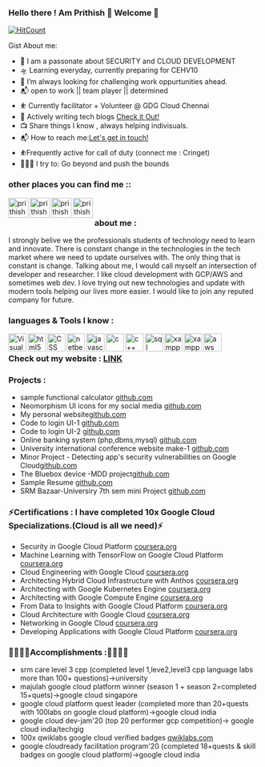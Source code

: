 ### Hello there ! Am Prithish 👋 Welcome 👋

[![HitCount](http://hits.dwyl.com/imprithwishghosh/imprithwishghosh.svg)](http://hits.dwyl.com/imprithwishghosh/imprithwishghosh)

Gist About me:

- 🎤 I am a passonate about SECURITY and CLOUD DEVELOPMENT
- 🛸 Learning everyday, currently preparing for CEHV10
- 🌋 I’m always looking for challenging work oppurtunities ahead.
- 📬 open to work || team player || determined
- ⛹️‍ Currently facilitator + Volunteer @ GDG Cloud Chennai
- 💬 Actively writing tech blogs [Check it Out!](https://medium.com/@prithishghosh)
- 📺 Share things I know , always helping indivisuals.
- 📬 How to reach me:<a href="mailto:prithishghosh619@gmail.com">Let's get in touch!</a>
- ⛹️‍Frequently active for call of duty (connect me : Cringet)
- 🧗🏾‍♀️ I try to: Go beyond and push the bounds 


### other places you can find me ::

<a href="https://discord.gg/incognito">
  <img align="left" alt="prithish's Discord Server" width="40px" src="https://cdn.jsdelivr.net/npm/simple-icons@v3/icons/discord.svg" />
</a>
<a href="https://www.linkedin.com/in/prithish-ghosh-097207163/">
  <img align="left" alt="prithish's Linkdein" width="40px" src="https://cdn.jsdelivr.net/npm/simple-icons@v3/icons/linkedin.svg" />
</a>
<a href="https://www.instagram.com/dafoxface">
  <img align="left" alt="prithish's Instagram" width="40px" src="https://cdn.jsdelivr.net/npm/simple-icons@v3/icons/instagram.svg" />
</a>

<a href="https://twitter.com/PrithishGhosh5">
  <img align="left" alt="prithish's Twitter"  width="40px" src="https://cdn.jsdelivr.net/npm/simple-icons@v3/icons/twitter.svg" />
</a>
<br/>

### about me :

I strongly belive we the professionals students of technology need to learn and innovate. There is constant change in the technologies in the tech market where we need to update ourselves with. The only thing that is constant is change. Talking about me, I would call myself an intersection of developer and researcher. I like cloud development with GCP/AWS and sometimes web dev. I love trying out new technologies and update with modern tools helping our lives more easier. I would like to join any reputed company for future.

### languages & Tools I know :
<a href="https://code.visualstudio.com/">
  <img align="left" alt="Visual Studio Code" width="36px" src="https://simpleicons.org/icons/visualstudiocode.svg" />
</a>

<a href="https://html.com/">
  <img align="left" alt="html5" width="36px" src="https://simpleicons.org/icons/html5.svg" />
</a>

<a href="http://css3.com/">
  <img align="left" alt="CSS" width="36px" src="https://simpleicons.org/icons/css3.svg" />
  </a>
  
 <a href="https://netbeans.org/">
  <img align="left" alt="netbeans" width="36px" src="https://simpleicons.org/icons/apachenetbeanside.svg" />
  </a>
  
  <a href="https://www.javascript.com/">
  <img align="left" alt="javascript" width="36px" src="https://simpleicons.org/icons/javascript.svg" />
  </a>
 
 <a href="https://en.wikipedia.org/wiki/C_(programming_language)">
  <img align="left" alt="c" width="36px" src="https://simpleicons.org/icons/c.svg" />
  </a>

<a href="https://en.wikipedia.org/wiki/C%2B%2B">
  <img align="left" alt="c++" width="36px" src="https://simpleicons.org/icons/cplusplus.svg" />
  </a>

<a href="https://www.mysql.com/">
  <img align="left" alt="sql" width="36px" src="https://simpleicons.org/icons/mysql.svg" />
  </a>
  
<a href="https://www.apachefriends.org/index.html">
  <img align="left" alt="xampp" width="36px" src="https://simpleicons.org/icons/xampp.svg" />
  </a>
  
<a href="https://console.cloud.google.com/?_ga=2.41384354.1698381297.1613396291-1761391994.1606036037&_gac=1.25014600.1613396291.Cj0KCQiA1KiBBhCcARIsAPWqoSrrlAxLfo7U7lgWuqslWnFZ5MDCeNoM5A8RjfTD7Xt0h9NWdWZEjQ8aAoWgEALw_wcB">
  <img align="left" alt="xampp" width="36px" src="https://simpleicons.org/icons/googlecloud.svg" />
  </a>  
  
 <a href="https://aws.amazon.com/free/?trk=ps_a134p000003yhlXAAQ&trkCampaign=acq_paid_search_brand&sc_channel=ps&sc_campaign=acquisition_IN&sc_publisher=google&sc_category=core-main&sc_country=IN&sc_geo=APAC&sc_outcome=Acquisition&sc_detail=aws&sc_content=Brand_Core_aws_e&sc_matchtype=e&sc_segment=453325184782&sc_medium=ACQ-P|PS-GO|Brand|Desktop|SU|Core-Main|Core|IN|EN|Text&s_kwcid=AL!4422!3!453325184782!e!!g!!aws&ef_id=Cj0KCQiA1KiBBhCcARIsAPWqoSpzMySrEWbj_PVSAo6hc074k_ZRi0SpbKqVM4r3wg7vD5NooLGsZEoaAqaaEALw_wcB:G:s&s_kwcid=AL!4422!3!453325184782!e!!g!!aws&all-free-tier.sort-by=item.additionalFields.SortRank&all-free-tier.sort-order=asc">
  <img align="left" alt="aws" width="36px" src="https://simpleicons.org/icons/amazonaws.svg" />
  </a>
  <br />
  
### Check out my website : [LINK](https://imprithwishghosh.github.io/Portfolio/)

### Projects :

- sample functional calculator [github.com](https://imprithwishghosh.github.io/JS-calculator/)
- Neomorphism UI icons for my social media [github.com](https://imprithwishghosh.github.io/Neomorphism-UI-/)
- My personal website[github.com](https://imprithwishghosh.github.io/Portfolio/)
- Code to login UI-1 [github.com](https://imprithwishghosh.github.io/UI-TO-CODE/page1.html)
- Code to login UI-2 [github.com](https://imprithwishghosh.github.io/UI-TO-CODE/page2.html)
- Online banking system (php,dbms,mysql) [github.com](https://github.com/imprithwishghosh/online-banking-system)
- University international conference website make-1 [github.com](https://imprithwishghosh.github.io/project2/)
- Minor Project - Detecting app's security vulnerabilities on Google Cloud[github.com](https://tinyurl.com/y3vb4vos)
- The Bluebox device -MDD project[github.com](https://tinyurl.com/yj428yrk)
- Sample Resume [github.com](https://imprithwishghosh.github.io/web-resume-165/)
- SRM Bazaar-Universiry 7th sem mini Project [github.com](https://tinyurl.com/3xpnthm8) 

### ⚡Certifications : I have completed 10x Google Cloud Specializations.(Cloud is all we need)⚡

- Security in Google Cloud Platform [coursera.org](https://coursera.org/share/f7203f91419e55c57ebe254fa0e88b9e)
- Machine Learning with TensorFlow on Google Cloud Platform [coursera.org](https://coursera.org/share/949891095046e5dd85bdcd1a6228adea)
- Cloud Engineering with Google Cloud [coursera.org](https://coursera.org/share/52f66f6cb991005d843232b0f2148a10)
- Architecting Hybrid Cloud Infrastructure with Anthos [coursera.org](https://coursera.org/share/a9861901b667b5225e3b58d452d396bb)
- Architecting with Google Kubernetes Engine [coursera.org](https://coursera.org/share/64e642117f787fd33c5156b72918869b)
- Architecting with Google Compute Engine [coursera.org](https://coursera.org/share/b207f42a9c208965fa0222b75b0447d4)
- From Data to Insights with Google Cloud Platform [coursera.org](https://coursera.org/share/3c0b210847bb9eec7df4fe7a579042b8)
- Cloud Architecture with Google Cloud [coursera.org](https://coursera.org/share/91bcadc2c64b51a991efc32c46dafc51)
- Networking in Google Cloud [coursera.org](https://coursera.org/share/9b504fbb4776b50d65ba744b13c3f6ab)
- Developing Applications with Google Cloud Platform [coursera.org](https://coursera.org/share/98b1a3f79788e58519d793b5243e104a)

### 💪💪💪💪Accomplishments :💪💪💪💪

- srm care level 3 cpp (completed level 1,leve2,level3 cpp language labs more than 100+ questions)->university
- majulah google cloud platform winner (season 1 + season 2=completed 15+quets)->google cloud singapore
- google cloud platform quest leader (completed more than 20+quests with 100labs on google cloud platform)->google cloud india
- google cloud dev-jam'20 (top 20 performer gcp competition)-> google cloud india/techgig
- 100x qwiklabs google cloud verified badges [qwiklabs.com](https://www.qwiklabs.com/public_profiles/78282992-f53a-4ae3-aae8-c594e566f6cf)
- google cloudready facilitation program'20 (completed 18+quests & skill badges on google cloud platform)->google cloud india
